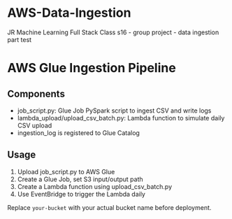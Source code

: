 # AWS-Data-Ingestion
JR Machine Learning Full Stack Class s16 - group project - data ingestion part test

# AWS Glue Ingestion Pipeline

## Components

- job_script.py: Glue Job PySpark script to ingest CSV and write logs
- lambda_upload/upload_csv_batch.py: Lambda function to simulate daily CSV upload
- ingestion_log is registered to Glue Catalog

## Usage

1. Upload job_script.py to AWS Glue
2. Create a Glue Job, set S3 input/output path
3. Create a Lambda function using upload_csv_batch.py
4. Use EventBridge to trigger the Lambda daily

Replace `your-bucket` with your actual bucket name before deployment.
